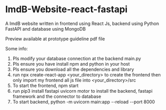 # ImdB-Website-react-fastapi
A ImdB website written in frontend using React Js, backend using Python FastAPI and database using MongoDB

Preview available at prototype guideline pdf file

Some info:
1. Pls modify your database connection at the backend main.py
2. Pls ensure you have install npm and python in your host
3. Pls ensure you download all the dependencies and library
4. run npx create-react-app <your_directory> to create the frontend then only import my frontend all js file into <your_directory>/src
5. To start the frontend, npm start
6. run pip3 install fastapi uvicorn motor to install the backend, fastapi framework and the connector to database
7. To start backend, python -m uvicorn main:app --reload --port 8000

